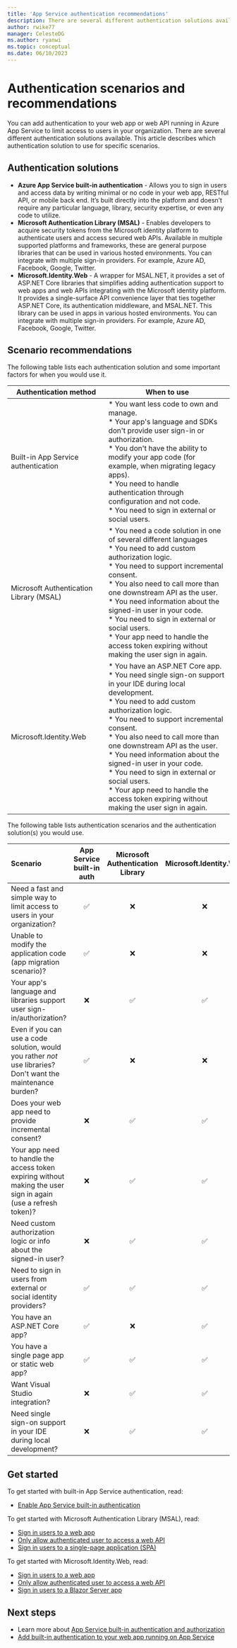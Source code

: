 ```yaml
---
title: 'App Service authentication recommendations'
description: There are several different authentication solutions available for web apps or web APIs hosted on App Service. This article provides recommendations on which auth solution to use for specific scenarios such as custom authentication, incremental consent, or calling downstream resources as the signed-in user.  
author: rwike77
manager: CelesteDG
ms.author: ryanwi
ms.topic: conceptual
ms.date: 06/10/2023
---
```

# Authentication scenarios and recommendations

You can add authentication to your web app or web API running in Azure App Service to limit access to users in your organization.  There are several different authentication solutions available.  This article describes which authentication solution to use for specific scenarios.

## Authentication solutions

- **Azure App Service built-in authentication** - Allows you to sign in users and access data by writing minimal or no code in your web app, RESTful API, or mobile back end. It’s built directly into the platform and doesn’t require any particular language, library, security expertise, or even any code to utilize.
- **Microsoft Authentication Library (MSAL)** - Enables developers to acquire security tokens from the Microsoft identity platform to authenticate users and access secured web APIs. Available in multiple supported platforms and frameworks, these are general purpose libraries that can be used in various hosted environments. You can integrate with multiple sign-in providers. For example, Azure AD, Facebook, Google, Twitter.
- **Microsoft.Identity.Web** - A wrapper for MSAL.NET, it provides a set of ASP.NET Core libraries that simplifies adding authentication support to web apps and web APIs integrating with the Microsoft identity platform.  It provides a single-surface API convenience layer that ties together ASP.NET Core, its authentication middleware, and MSAL.NET. This library can be used in apps in various hosted environments. You can integrate with multiple sign-in providers. For example, Azure AD, Facebook, Google, Twitter.

## Scenario recommendations

The following table lists each authentication solution and some important factors for when you would use it.

|Authentication method|When to use|
|--|--|
|Built-in App Service authentication |* You want less code to own and manage.<br>* Your app's language and SDKs don't provide user sign-in or authorization.<br>* You don't have the ability to modify your app code (for example, when migrating legacy apps).<br>* You need to handle authentication through configuration and not code.<br>* You need to sign in external or social users.|
|Microsoft Authentication Library (MSAL)|* You need a code solution in one of several different languages<br>* You need to add custom authorization logic.<br>* You need to support incremental consent.<br>* You also need to call more than one downstream API as the user.<br>* You need information about the signed-in user in your code.<br>* You need to sign in external or social users.<br>* Your app need to handle the access token expiring without making the user sign in again.|
|Microsoft.Identity.Web |* You have an ASP.NET Core app. <br>* You need single sign-on support in your IDE during local development.<br>* You need to add custom authorization logic.<br>* You need to support incremental consent.<br>* You also need to call more than one downstream API as the user.<br>* You need information about the signed-in user in your code.<br>* You need to sign in external or social users.<br>* Your app need to handle the access token expiring without making the user sign in again.|

The following table lists authentication scenarios and the authentication solution(s) you would use.

|Scenario |App Service built-in auth| Microsoft Authentication Library | Microsoft.Identity.Web |
|:--|:--:|:--:|:--:|
| Need a fast and simple way to limit access to users in your organization? | ✅ | ❌ | ❌ |
| Unable to modify the application code (app migration scenario)? | ✅ | ❌ | ❌ |
| Your app's language and libraries support user sign-in/authorization?  | ❌ | ✅ | ✅ |
| Even if you can use a code solution, would you rather *not* use libraries? Don't want the maintenance burden?  | ✅ | ❌ | ❌ |
| Does your web app need to provide incremental consent?  | ❌ | ✅ | ✅ |
| Your app need to handle the access token expiring without making the user sign in again (use a refresh token)? | ❌ | ✅ | ✅ |
| Need custom authorization logic or info about the signed-in user? | ❌ | ✅ | ✅ |
| Need to sign in users from external or social identity providers?  | ✅ | ✅ | ✅ |
| You have an ASP.NET Core app? | ✅ | ❌ | ✅ |
| You have a single page app or static web app? | ✅ | ✅ | ✅ |
| Want Visual Studio integration? | ❌ | ✅ | ✅ |
| Need single sign-on support in your IDE during local development? | ❌ | ✅ | ✅ |

## Get started

To get started with built-in App Service authentication, read:
- [Enable App Service built-in authentication](scenario-secure-app-authentication-app-service.md)

To get started with Microsoft Authentication Library (MSAL), read:
- [Sign in users to a web app](/azure/active-directory/develop/scenario-web-app-sign-user-overview)
- [Only allow authenticated user to access a web API](/azure/active-directory/develop/scenario-protected-web-api-overview)
- [Sign in users to a single-page application (SPA)](/azure/active-directory/develop/scenario-spa-overview)

To get started with Microsoft.Identity.Web, read:

- [Sign in users to a web app](/azure/active-directory/develop/scenario-web-app-sign-user-overview?tabs=aspnetcore)
- [Only allow authenticated user to access a web API](/azure/active-directory/develop/scenario-protected-web-api-overview)
- [Sign in users to a Blazor Server app](/azure/active-directory/develop/tutorial-blazor-server)

## Next steps

- Learn more about [App Service built-in authentication and authorization](overview-authentication-authorization.md)
- [Add built-in authentication to your web app running on App Service](scenario-secure-app-authentication-app-service.md)